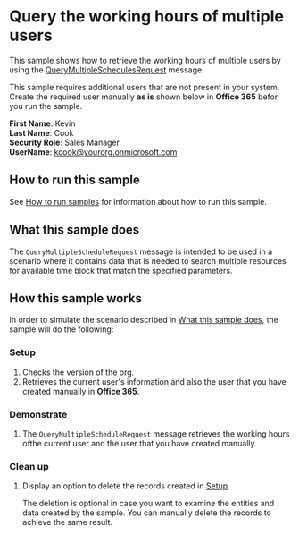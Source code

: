 # Query the working hours of multiple users

This sample shows how to retrieve the working hours of multiple users by using the [QueryMultipleSchedulesRequest](https://docs.microsoft.com/en-us/dotnet/api/microsoft.crm.sdk.messages.querymultipleschedulesrequest?view=dynamics-general-ce-9) message.

This sample requires additional users that are not present in your system. Create the required user manually **as is** shown below in **Office 365** befor you run the sample.

**First Name**: Kevin<br/>
**Last Name**: Cook<br/>
**Security Role**: Sales Manager<br/>
**UserName**: kcook@yourorg.onmicrosoft.com<br/>

## How to run this sample

See [How to run samples](../../../How-to-run-samples.md) for information about how to run this sample.

## What this sample does

The `QueryMultipleScheduleRequest` message is intended to be used in a scenario where it contains data that is needed to search multiple resources for available time block that match the specified parameters.

## How this sample works

In order to simulate the scenario described in [What this sample does](#what-this-sample-does), the sample will do the following:

### Setup

1. Checks the version of the org.
2. Retrieves the current user's information and also the user that you have created manually in **Office 365**.


### Demonstrate

1. The `QueryMultipleScheduleRequest` message retrieves the working hours ofthe current user and the user that you have created manually.
### Clean up

1. Display an option to delete the records created in [Setup](#setup).

    The deletion is optional in case you want to examine the entities and data created by the sample. You can manually delete the records to achieve the same result.
